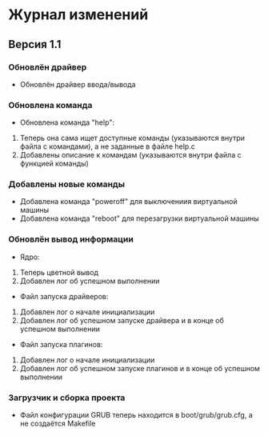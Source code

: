 # Журнал изменений

## Версия 1.1

### Обновлён драйвер
- Обновлён драйвер ввода/вывода

### Обновлена команда
- Обновлена команда "help":
 1. Теперь она сама ищет доступные команды (указываются внутри файла с командами), а не заданные в файле help.c
 2. Добавлены описание к командам (указываются внутри файла с функцией команды)

### Добавлены новые команды
- Добавлена команда "poweroff" для выключениия виртуальной машины
- Добавлена команда "reboot" для перезагрузки виртуальной машины

### Обновлён вывод информации
- Ядро:
 1. Теперь цветной вывод
 2. Добавлен лог об успешном выполнении
- Файл запуска драйверов:
 1. Добавлен лог о начале инициализации
 2. Добавлен лог об успешном запуске драйвера и в конце об успешном выполнении
- Файл запуска плагинов:
1. Добавлен лог о начале инициализации
2. Добавлен лог об успешном запуске плагинов и в конце об успешном выполнении

### Загрузчик и сборка проекта
- Файл конфигурации GRUB теперь находится в boot/grub/grub.cfg, а не создаётся Makefile
